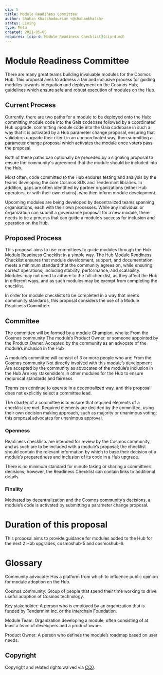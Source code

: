 ```yaml
---
cip: 5
title: Module Readiness Committee
author: Shahan Khatchadourian <@shahankhatch>
status: Living
type: Meta
created: 2021-05-05
requires: [cip-4: Module Readiness Checklist](cip-4.md)
---
```


# Module Readiness Committee

There are many great teams building invaluable modules for the Cosmos Hub. This proposal aims to address a fair and inclusive process for guiding modules towards integration and deployment on the Cosmos Hub; guidelines which ensure safe and robust execution of modules on the Hub.

## Current Process

Currently, there are two paths for a module to be deployed onto the Hub:
committing module code into the Gaia codebase followed by a coordinated Hub upgrade.
committing module code into the Gaia codebase in such a way that it is activated by a Hub parameter change proposal, ensuring that validators upgrade their client in an uncoordinated way, then submitting a parameter change proposal which activates the module once voters pass the proposal.

Both of these paths can optionally be preceded by a signaling proposal to ensure the community's agreement that the module should be included into the Hub.

Most often, code committed to the Hub endures testing and analysis by the teams developing the core Cosmos SDK and Tendermint libraries. In addition, gaps are often identified by partner organizations (either Hub operators, or with their own chains), who then inform module development.

Upcoming modules are being developed by decentralized teams spanning organisations, each with their own processes. While any individual or organization can submit a governance proposal for a new module, there needs to be a process that can guide a module’s success for inclusion and operation on the Hub.

## Proposed Process

This proposal aims to use committees to guide modules through the Hub Module Readiness Checklist in a simple way. The Hub Module Readiness Checklist ensures that module development, support, and documentation meets a minimum standard that the community agrees on, while ensuring correct operations, including stability, performance, and scalability. Modules may not need to adhere to the full checklist, as they affect the Hub in different ways, and as such modules may be exempt from completing the checklist.

In order for module checklists to be completed in a way that meets community standards, this proposal considers the use of a Module Readiness Committee.

## Committee

The committee will be formed by a module Champion, who is:
From the Cosmos community
The module’s Product Owner, or someone appointed by the Product Owner.
Accepted by the community as an advocate of the module’s inclusion in the Hub

A module’s committee will consist of 3 or more people who are:
From the Cosmos community
Not directly involved with this module’s development
Are accepted by the community as advocates of the module’s inclusion in the Hub
Are key stakeholders in other modules for the Hub to ensure reciprocal standards and fairness

Teams can continue to operate in a decentralized way, and this proposal does not explicitly select a committee lead.

The charter of a committee is to ensure that required elements of a checklist are met. Required elements are decided by the committee, using their own decision making approach, such as majority or unanimous voting; this proposal advocates for unanimous approval.

### Openness

Readiness checklists are intended for review by the Cosmos community, and as such are to be included with a module’s proposal; the checklist should contain the relevant information by which to base their decision of a module’s preparedness and inclusion of its code in a Hub upgrade.

There is no minimum standard for minute taking or sharing a committee’s decisions; however, the Readiness Checklist can contain links to additional details.

### Finality

Motivated by decentralization and the Cosmos community’s decisions, a module’s code is activated by submitting a parameter change proposal.

# Duration of this proposal

This proposal aims to provide guidance for modules added to the Hub for the next 2 Hub upgrades, cosmoshub-5 and cosmoshub-6.

# Glossary

Community advocate: Has a platform from which to influence public opinion for module adoption on the Hub.

Cosmos community: Group of people that spend their time working to drive useful adoption of Cosmos technology.

Key stakeholder: A person who is employed by an organization that is funded by Tendermint Inc. or the Interchain Foundation.

Module Team: Organization developing a module, often consisting of at least a team of developers and a product owner.

Product Owner: A person who defines the module’s roadmap based on user needs.


## Copyright
Copyright and related rights waived via [CC0](https://creativecommons.org/publicdomain/zero/1.0/).
